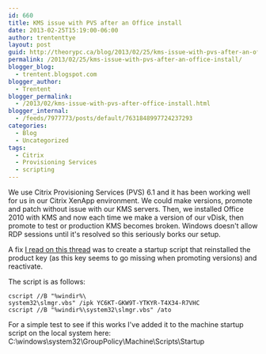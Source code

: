 ```yaml
---
id: 660
title: KMS issue with PVS after an Office install
date: 2013-02-25T15:19:00-06:00
author: trententtye
layout: post
guid: http://theorypc.ca/blog/2013/02/25/kms-issue-with-pvs-after-an-office-install/
permalink: /2013/02/25/kms-issue-with-pvs-after-an-office-install/
blogger_blog:
  - trentent.blogspot.com
blogger_author:
  - Trentent
blogger_permalink:
  - /2013/02/kms-issue-with-pvs-after-office-install.html
blogger_internal:
  - /feeds/7977773/posts/default/7631848997724237293
categories:
  - Blog
  - Uncategorized
tags:
  - Citrix
  - Provisioning Services
  - scripting
---
```

We use Citrix Provisioning Services (PVS) 6.1 and it has been working well for us in our Citrix XenApp environment. We could make versions, promote and patch without issue with our KMS servers. Then, we installed Office 2010 with KMS and now each time we make a version of our vDisk, then promote to test or production KMS becomes broken. Windows doesn't allow RDP sessions until it's resolved so this seriously borks our setup.

A fix [I read on this thread](http://forums.citrix.com/message.jspa?messageID=1674701) was to create a startup script that reinstalled the product key (as this key seems to go missing when promoting versions) and reactivate.

The script is as follows:

```shell
cscript //B "%windir%\
system32\slmgr.vbs" /ipk YC6KT-GKW9T-YTKYR-T4X34-R7VHC
cscript //B "%windir%\system32\slmgr.vbs" /ato
```

<div>
</div>

<div>
  For a simple test to see if this works I've added it to the machine startup script on the local system here:
</div>

<div>
  C:\windows\system32\GroupPolicy\Machine\Scripts\Startup
</div>

<div>
</div>

<div>
</div>

<!-- AddThis Advanced Settings generic via filter on the_content -->

<!-- AddThis Share Buttons generic via filter on the_content -->